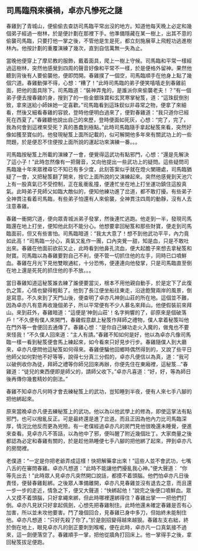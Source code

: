 司馬臨飛來橫禍，卓亦凡慘死之謎
------------------------------

春雞到了青城山，便偷偷去查訪司馬臨平常出沒的地方。知道他每天晚上必定和幾個弟子經過一樹林，於是便計劃在那裡下手。他準備隱藏在某一樹上，出其不意的偷襲司馬臨，只要打他一掌之後，不管他是生是死，都立刻施展草上飛輕功逃進樹林內。他按計劃的重覆演練了幾次，直到自信萬無一失為止。

當晚他便穿上了摩尼教的服飾，戴着面具，爬上一樹上守候。司馬臨和平常一樣經過這樹林，突然他感覺到四周的聲音好像和平常不一樣，於是便格外留神。果然他聽到背後有人要偷襲他，便即閃開。春雞撲了一個空，司馬臨順手在他身上點了幾個穴道。春雞動彈不得，心想：“糟了！”此時司馬臨的弟子便笑嘻嘻走到春雞前面，把他的面具除下。司馬臨道：“裝神弄鬼的，是誰派你來偷襲老夫！？”有一個弟子便去搜春雞的身，搜到了的一些金銀珠寶和玄冥寒掌秘笈，道：“這珠釵倒別致，拿來送給小師妹她一定喜歡。”司馬臨看到這珠釵似非尋常之物，便拿了來細看，然後又細看春雞的容貌，登時他便明白過來了，便對春雞道：“我只道你已經死在西夏了。”春雞聽他說出自己的來歷，登時便面如死灰，心想：“完了，完了，我為何會到這裡來受死？真的愚蠢到極點。”此時司馬臨隨手拿起秘笈來看，突然好像如獲至寶似的。他發現秘笈上面所記載的，似可解開他多年來有關武功上的一些問題，於是便忍不住便按上面所說的運起功來演練一番。。。

司馬臨按秘笈上所載的演練了一會，便覺得這武功有點邪門，心想：“還是先解決了這小子！”此時忽然像有一把聲音，又向他提出一些武功上的疑問。這些疑問司馬臨幾十年來眾裡尋它不知已有多少度，此刻答案似乎就在燈火闌珊處，司馬臨猶疑了一會，又把秘笈翻了開來，按它上面所說的又演練起來。突然他感覺到天池穴上有一股真氣已不受控制，正在亂衝亂撞，便連忙坐在地上打坐運功鎮住這股真氣。此時弟子見師父如臨大敵似的，便知他練功進了岔道，都不敢打擾。有些弟子全神貫注看着司馬臨，有些弟子怕還有人來偷襲，全神貫注四周的動靜，沒有人去注意春雞。

春雞一衝開穴道，便向眾青城派弟子發掌，然後連忙逃跑。他走到一半，發現司馬臨還在地上打坐，便知他此刻不能分心。他想要拿回秘笈和那些財寶，便走到司馬臨面前，但又有些害怕。司馬臨暗道：“我太大意了！想不到他武功平平，內力竟如此高！”司馬臨一分心，真氣又亂作一團，口內突覺一甜，知是血，只是不敢吐出來。春雞在他面前欲前又止，此時看到他鼻孔流血，便大起膽子來想去拿秘笈和財寶。司馬臨以為春雞要對自己不利，便不管一切抓住他的左手，同時已口噴鮮血。春雞在月光下見他雙眼通紅，十分恐怖，便連連向他發掌，只是司馬臨直至倒在地上還是死死的抓住他的手不放。。。

當日春雞知道這秘笈誰去練了誰便要當災，根本不用他親自動手，於是定下了此復仇之策，心情也變得輕鬆了。他到了長江便坐船往東走，沿途飽覽兩岸的風景，倒是寫意。不久來到了天門山後，便查明了卓亦凡神劍山莊的所在地。這個並不難，因為卓亦凡有意再收幾個弟子，所以平常便有不少人慕名來拜山。他便假裝前來拜山。來到莊外，春雞暗道：“這便是‘神劍山莊’！名字夠響的了，卻原來是個破落戶！”不久便有僕人來開門，春雞假意獻上秘笈作拜師之禮物，僕人拿着秘笈叫他在門外等一會便回去通傳了。春雞心想：“是你自己練功走火入魔的，做鬼也不要來怪我！”不久僕人回來道：“主人有請。”春雞不知如何是好，他以為卓亦凡像司馬臨一樣一看到秘笈便會馬上練起來，如今看來只好見步行步。春雞隨僕人到大廳來，卓亦凡便問他這秘笈如何得來。春雞便騙他回鄉時偶然得到的，又說了些平日他師父如何對他不好等等，說得七分真三分假的，卓亦凡便信以為真，道：“我可以破例收你為徒，拜師之禮等你師兄回來再辦，你便先住在東廂裡，這秘笈...”春雞道：“徒兒的東西便即是師父的，請師父收下。”卓亦凡喜道：“好，好，等為師日後再傳你幾套精妙的劍法。”

春雞不知卓亦凡何時才會去練秘笈上的武功，豈知睡到半夜，便有人來七手八腳的把他綁起來。

原來當晚卓亦凡便去練秘笈上的武功。他以為以他武學上的修為，即使這掌法有點邪門，也可以撥亂反正。可是最終還是進了岔道。而且正因為他內力比司馬臨深厚，情況比他反而更為兇險。有一老僕經過卓亦凡的房門見他很晚還未睡覺，便進來查看。見卓亦凡不答話，以為他中了邪，便叫醒了附近幾個壯丁。大家商量之後都認為必定和春雞有關的，於是趁他熟睡便七手八腳的把他綁了起來，押到卓亦凡的房間裡。

老僕道：“一定是你把老爺弄成這樣！快把解藥拿出來！”這些人並不會武功，七嘴八舌的在審問春雞。卓亦凡想道：“此時不能讓他們擾亂我心神。”便大聲道： “你等先出去！”此時眾人見卓亦凡突然開口說話，都摸不着頭腦。他們怕卓亦凡日後責怪，便替春雞鬆綁。之後眾人準備離開，卓亦凡見春雞並沒有退去之意，而且還一步一步的走近，情急之下，便又大聲道：“快綁起他！”說完之後便口噴鮮血。眾人又摸不着頭腦，只好拿繩來綁，但此時哪裡還綁得住？春雞出掌一一把他們打倒。卓亦凡見狀只好拿起佩劍，心想先把春雞制住。此時他還未確定春雞是否有心加害，所以並未攻他要害。鬥了幾個回合，見春雞已身中多刀，但始終未能制住他。卓亦凡想道：“只好先殺了你了。”於是劍招變得越來越狠。春雞左支右絀，終於倒在地上，眼見卓亦凡的劍正要刺到喉嚨，便在此時，卓亦凡一口真氣接不過來，這一劍便落空了。春雞順手一掌，把他從牆角打回床上。他一掌得手之後，拿回秘笈拔足便跑。

